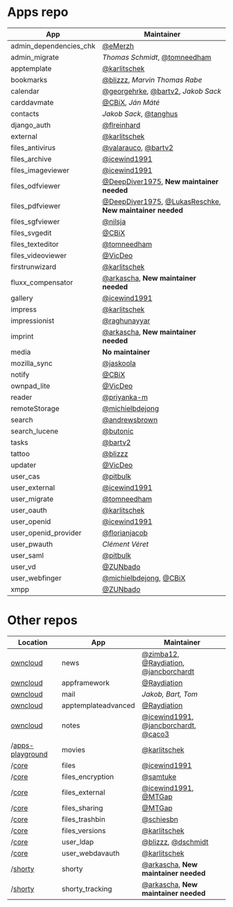 Apps repo
=========

| App | Maintainer |
|-----|------------|
| admin_dependencies_chk | [@eMerzh]
| admin_migrate | *Thomas Schmidt*, [@tomneedham]
| apptemplate | [@karlitschek]
| bookmarks | [@blizzz], *Marvin Thomas Rabe*
| calendar | [@georgehrke], [@bartv2], *Jakob Sack*
| carddavmate | [@CBiX], *Ján Máté*
| contacts | *Jakob Sack*, [@tanghus]
| django_auth | [@flreinhard]
| external | [@karlitschek]
| files_antivirus | [@valarauco], [@bartv2]
| files_archive | [@icewind1991]
| files_imageviewer | [@icewind1991]
| files_odfviewer | [@DeepDiver1975], **New maintainer needed**
| files_pdfviewer | [@DeepDiver1975], [@LukasReschke], **New maintainer needed**
| files_sgfviewer | [@nilsja]
| files_svgedit | [@CBiX]
| files_texteditor | [@tomneedham]
| files_videoviewer | [@VicDeo]
| firstrunwizard | [@karlitschek]
| fluxx_compensator | [@arkascha], **New maintainer needed**
| gallery | [@icewind1991]
| impress | [@karlitschek]
| impressionist | [@raghunayyar]
| imprint | [@arkascha], **New maintainer needed**
| media | **No maintainer**
| mozilla_sync | [@jaskoola]
| notify | [@CBiX]
| ownpad_lite | [@VicDeo]
| reader | [@priyanka-m]
| remoteStorage | [@michielbdejong]
| search | [@andrewsbrown]
| search_lucene | [@butonic]
| tasks | [@bartv2]
| tattoo | [@blizzz]
| updater | [@VicDeo]
| user_cas | [@pitbulk]
| user_external | [@icewind1991]
| user_migrate | [@tomneedham]
| user_oauth | [@karlitschek]
| user_openid | [@icewind1991]
| user_openid_provider | [@florianjacob]
| user_pwauth | *Clément Véret*
| user_saml | [@pitbulk]
| user_vd | [@ZUNbado]
| user_webfinger | [@michielbdejong], [@CBiX]
| xmpp | [@ZUNbado]


Other repos
===========

| Location | App | Maintainer |
|----------|-----|------------|
| [owncloud] | news | [@zimba12], [@Raydiation], [@jancborchardt]
| [owncloud] | appframework | [@Raydiation]
| [owncloud] | mail | *Jakob, Bart, Tom*
| [owncloud] | apptemplateadvanced | [@Raydiation]
| [owncloud] | notes | [@icewind1991], [@jancborchardt], [@caco3]
| /[apps-playground] | movies | [@karlitschek]
| /[core] | files | [@icewind1991]
| /[core] | files_encryption | [@samtuke]
| /[core] | files_external | [@icewind1991], [@MTGap]
| /[core] | files_sharing | [@MTGap]
| /[core] | files_trashbin | [@schiesbn]
| /[core] | files_versions | [@karlitschek]
| /[core] | user_ldap | [@blizzz], [@dschmidt]
| /[core] | user_webdavauth | [@karlitschek]
| /[shorty] | shorty | [@arkascha], **New maintainer needed**
| /[shorty] | shorty_tracking | [@arkascha], **New maintainer needed**


[owncloud]: https://github.com/owncloud
[apps-playground]: https://github.com/owncloud/apps-playground
[core]: https://github.com/owncloud/core/tree/master/apps
[shorty]: https://github.com/owncloud/shorty


[@andrewsbrown]: https://github.com/andrewsbrown
[@arkascha]: https://github.com/arkascha
[@bartv2]: https://github.com/bartv2
[@blizzz]: https://github.com/blizzz
[@butonic]: https://github.com/butonic
[@caco3]: https://github.com/caco3
[@CBiX]: https://github.com/CBiX
[@DeepDiver1975]: https://github.com/DeepDiver1975
[@dschmidt]: https://github.com/dschmidt
[@eMerzh]: https://github.com/eMerzh
[@florianjacob]: https://github.com/florianjacob
[@flreinhard]: https://github.com/flreinhard
[@georgehrke]: https://github.com/georgehrke
[@icewind1991]: https://github.com/icewind1991
[@jancborchardt]: https://github.com/jancborchardt
[@jaskoola]: https://github.com/jaskoola
[@karlitschek]: https://github.com/karlitschek
[@LukasReschke]: https://github.com/LukasReschke
[@michielbdejong]: https://github.com/michielbdejong
[@MTGap]: https://github.com/MTGap
[@nilsja]: https://github.com/nilsja
[@pitbulk]: https://github.com/pitbulk
[@priyanka-m]: https://github.com/priyanka-m
[@raghunayyar]: https://github.com/raghunayyar
[@Raydiation]: https://github.com/Raydiation
[@samtuke]: https://github.com/samtuke
[@schiesbn]: https://github.com/schiesbn
[@tanghus]: https://github.com/tanghus
[@tomneedham]: https://github.com/tomneedham
[@valarauco]: https://github.com/valarauco
[@VicDeo]: https://github.com/VicDeo]
[@zimba12]: https://github.com/zimba12
[@ZUNbado]: https://github.com/ZUNbado

